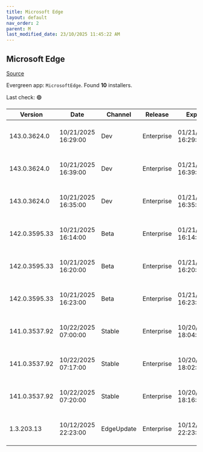 ```yaml
---
title: Microsoft Edge
layout: default
nav_order: 2
parent: M
last_modified_date: 23/10/2025 11:45:22 AM
---
```


## Microsoft Edge

[Source](https://www.microsoft.com/edge)

Evergreen app: `MicrosoftEdge`. Found **10** installers.

Last check: 🟢

| Version       | Date                | Channel    | Release    | Expiry              | SHA256                                                           | Size   | Architecture | Type | URI                                                                                                                                                                                                                                                                                                                      |
| ------------- | ------------------- | ---------- | ---------- | ------------------- | ---------------------------------------------------------------- | ------ | ------------ | ---- | ------------------------------------------------------------------------------------------------------------------------------------------------------------------------------------------------------------------------------------------------------------------------------------------------------------------------ |
| 143.0.3624.0  | 10/21/2025 16:29:00 | Dev        | Enterprise | 01/21/2026 16:29:00 | 9567107BD7631636A997B11B1CC7048A04EDE4F32A922505172881651305AFED | 188.23 | arm64        | msi  | [https://msedge.sf.dl.delivery.mp.microsoft.com/filestreamingservice/files/90ce2655-2c62-426e-81ea-8f56e128ee61/MicrosoftEdgeDevEnterpriseARM64.msi](https://msedge.sf.dl.delivery.mp.microsoft.com/filestreamingservice/files/90ce2655-2c62-426e-81ea-8f56e128ee61/MicrosoftEdgeDevEnterpriseARM64.msi)                 |
| 143.0.3624.0  | 10/21/2025 16:39:00 | Dev        | Enterprise | 01/21/2026 16:39:00 | A8BD54670072BF3A6E037C5FEEC681720C7070919E05D3434C1C76C67D47B629 | 183.5  | x64          | msi  | [https://msedge.sf.dl.delivery.mp.microsoft.com/filestreamingservice/files/6d4c7df3-b616-4320-9c3c-bc408187c4f4/MicrosoftEdgeDevEnterpriseX64.msi](https://msedge.sf.dl.delivery.mp.microsoft.com/filestreamingservice/files/6d4c7df3-b616-4320-9c3c-bc408187c4f4/MicrosoftEdgeDevEnterpriseX64.msi)                     |
| 143.0.3624.0  | 10/21/2025 16:35:00 | Dev        | Enterprise | 01/21/2026 16:35:00 | 72695B890FC7F43364B03318B5464B4605432F7C73F2EE07406E647697DCBD8C | 163.53 | x86          | msi  | [https://msedge.sf.dl.delivery.mp.microsoft.com/filestreamingservice/files/cf419c57-f273-42fb-8c84-41354c7a9986/MicrosoftEdgeDevEnterpriseX86.msi](https://msedge.sf.dl.delivery.mp.microsoft.com/filestreamingservice/files/cf419c57-f273-42fb-8c84-41354c7a9986/MicrosoftEdgeDevEnterpriseX86.msi)                     |
| 142.0.3595.33 | 10/21/2025 16:14:00 | Beta       | Enterprise | 01/21/2026 16:14:00 | 00586C577C9808A60E7A563BDFFC0A8853A1526B3092669E14F3CA39E30AF248 | 187.68 | arm64        | msi  | [https://msedge.sf.dl.delivery.mp.microsoft.com/filestreamingservice/files/556372bf-d3bb-4808-bed6-86f177c3b375/MicrosoftEdgeBetaEnterpriseARM64.msi](https://msedge.sf.dl.delivery.mp.microsoft.com/filestreamingservice/files/556372bf-d3bb-4808-bed6-86f177c3b375/MicrosoftEdgeBetaEnterpriseARM64.msi)               |
| 142.0.3595.33 | 10/21/2025 16:20:00 | Beta       | Enterprise | 01/21/2026 16:20:00 | 6C4644E950FB2DACFFCF1595FB34D5E24A72E699B0A94C7703C415CFE9D8F08F | 182.93 | x64          | msi  | [https://msedge.sf.dl.delivery.mp.microsoft.com/filestreamingservice/files/6e9157bb-00d2-4fdd-b9a5-a31ddb0d84a7/MicrosoftEdgeBetaEnterpriseX64.msi](https://msedge.sf.dl.delivery.mp.microsoft.com/filestreamingservice/files/6e9157bb-00d2-4fdd-b9a5-a31ddb0d84a7/MicrosoftEdgeBetaEnterpriseX64.msi)                   |
| 142.0.3595.33 | 10/21/2025 16:23:00 | Beta       | Enterprise | 01/21/2026 16:23:00 | 852269977D2A18A9433FBC9FDD3F5BD928251AAD0AA19022FF69D174ECF61A9F | 163.59 | x86          | msi  | [https://msedge.sf.dl.delivery.mp.microsoft.com/filestreamingservice/files/99bca7ff-ff8f-49e8-9409-42ef59fbd8db/MicrosoftEdgeBetaEnterpriseX86.msi](https://msedge.sf.dl.delivery.mp.microsoft.com/filestreamingservice/files/99bca7ff-ff8f-49e8-9409-42ef59fbd8db/MicrosoftEdgeBetaEnterpriseX86.msi)                   |
| 141.0.3537.92 | 10/22/2025 07:00:00 | Stable     | Enterprise | 10/20/2026 18:04:00 | CC0AA5B5B732D7A594DF648D741EB94A793366C6CDEF40590C5F1F1250AD49D9 | 188.51 | arm64        | msi  | [https://msedge.sf.dl.delivery.mp.microsoft.com/filestreamingservice/files/fd8afe3a-e2e5-4631-913b-1e2619b63cae/MicrosoftEdgeEnterpriseARM64.msi](https://msedge.sf.dl.delivery.mp.microsoft.com/filestreamingservice/files/fd8afe3a-e2e5-4631-913b-1e2619b63cae/MicrosoftEdgeEnterpriseARM64.msi)                       |
| 141.0.3537.92 | 10/22/2025 07:17:00 | Stable     | Enterprise | 10/20/2026 18:02:00 | F42BF3C00B47994AA4B19C44F110F523E28234487E182AF7FE7538A5C9BD0B54 | 183.87 | x64          | msi  | [https://msedge.sf.dl.delivery.mp.microsoft.com/filestreamingservice/files/b7be1f33-424d-4f47-83bc-f1b4f42ef0c0/MicrosoftEdgeEnterpriseX64.msi](https://msedge.sf.dl.delivery.mp.microsoft.com/filestreamingservice/files/b7be1f33-424d-4f47-83bc-f1b4f42ef0c0/MicrosoftEdgeEnterpriseX64.msi)                           |
| 141.0.3537.92 | 10/22/2025 07:20:00 | Stable     | Enterprise | 10/20/2026 18:16:00 | 46CD9CC3E464C467C9CA30A82FC6F47F48ABD11DABCA5B55496970FB06BADEB9 | 163.5  | x86          | msi  | [https://msedge.sf.dl.delivery.mp.microsoft.com/filestreamingservice/files/74538441-4544-4fad-a590-716b3b497f2a/MicrosoftEdgeEnterpriseX86.msi](https://msedge.sf.dl.delivery.mp.microsoft.com/filestreamingservice/files/74538441-4544-4fad-a590-716b3b497f2a/MicrosoftEdgeEnterpriseX86.msi)                           |
| 1.3.203.13    | 10/12/2025 22:23:00 | EdgeUpdate | Enterprise | 10/12/2026 22:23:00 | 5B796942B8FBF6CB817B8F426232E38ADCF76AE74836483B9AED482D1F0041D6 | 1.59   | x86          | exe  | [https://msedge.sf.dl.delivery.mp.microsoft.com/filestreamingservice/files/10401756-20af-41aa-8d61-3dc231581c91/MicrosoftEdgeUpdateSetup_X86_1.3.203.13.exe](https://msedge.sf.dl.delivery.mp.microsoft.com/filestreamingservice/files/10401756-20af-41aa-8d61-3dc231581c91/MicrosoftEdgeUpdateSetup_X86_1.3.203.13.exe) |
